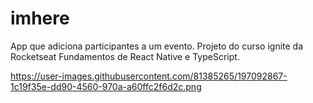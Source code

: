 # imhere
App que adiciona participantes a um evento.
Projeto do curso ignite da Rocketseat Fundamentos de React Native e TypeScript.

https://user-images.githubusercontent.com/81385265/197092867-1c19f35e-dd90-4560-970a-a60ffc2f6d2c.png
